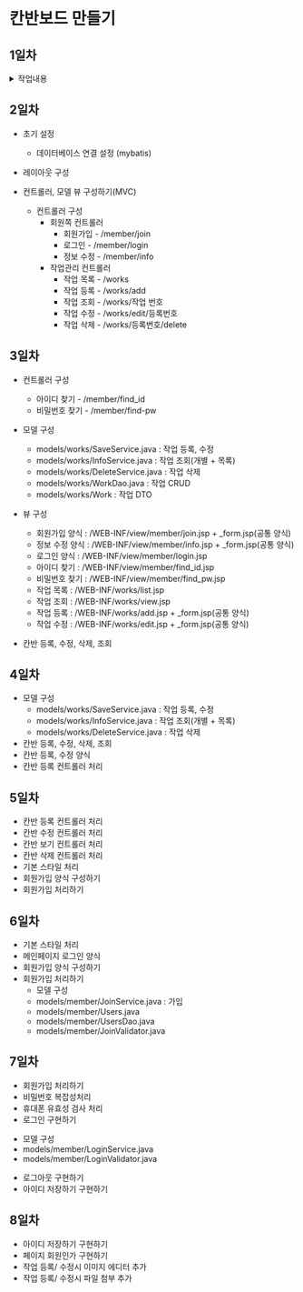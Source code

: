 # 칸반보드 만들기 

## 1일차
<details>
    <summary>
        작업내용
</summary>
    1. 의존성 추가 <br>
    2. 톰캣 서버 셋팅 <br>
</details>

## 2일차

* 초기 설정
    - 데이터베이스 연결 설정 (mybatis)

* 레이아웃 구성
* 컨트롤러, 모델 뷰 구성하기(MVC)
    - 컨트롤러 구성
      - 회원쪽 컨트롤러
        - 회원가입 - /member/join
        - 로그인 - /member/login
        - 정보 수정 - /member/info
      - 작업관리 컨트롤러
        - 작업 목록 - /works
        - 작업 등록 - /works/add
        - 작업 조회 - /works/작업 번호 
        - 작업 수정 - /works/edit/등록번호
        - 작업 삭제 - /works/등록번호/delete
   
## 3일차
* 컨트롤러 구성
  - 아이디 찾기 - /member/find_id
  - 비밀번호 찾기 - /member/find-pw
  
* 모델 구성 
  - models/works/SaveService.java : 작업 등록, 수정
  - models/works/InfoService.java : 작업 조회(개별 + 목록)
  - models/works/DeleteService.java : 작업 삭제
  - models/works/WorkDao.java : 작업 CRUD
  - models/works/Work : 작업 DTO

* 뷰 구성
  - 회원가입 양식 : /WEB-INF/view/member/join.jsp + _form.jsp(공통 양식)
  - 정보 수정 양식 : /WEB-INF/view/member/info.jsp + _form.jsp(공통 양식)
  - 로그인 양식 : /WEB-INF/view/member/login.jsp
  - 아이디 찾기 : /WEB-INF/view/member/find_id.jsp
  - 비밀번호 찾기 : /WEB-INF/view/member/find_pw.jsp
  - 작업 목록 : /WEB-INF/works/list.jsp
  - 작업 조회 : /WEB-INF/works/view.jsp
  - 작업 등록 : /WEB-INF/works/add.jsp + _form.jsp(공통 양식)
  - 작업 수정 : /WEB-INF/works/edit.jsp + _form.jsp(공통 양식)
  
* 칸반 등록, 수정, 삭제, 조회


## 4일차
* 모델 구성
  - models/works/SaveService.java : 작업 등록, 수정
  - models/works/InfoService.java : 작업 조회(개별 + 목록)
  - models/works/DeleteService.java : 작업 삭제
* 칸반 등록, 수정, 삭제, 조회
* 칸반 등록, 수정 양식
* 칸반 등록 컨트롤러 처리

## 5일차 
* 칸반 등록 컨트롤러 처리
* 칸반 수정 컨트롤러 처리 
* 칸반 보기 컨트롤러 처리
* 칸반 삭제 컨트롤러 처리
* 기본 스타일 처리
* 회원가입 양식 구성하기
* 회원가입 처리하기

## 6일차
* 기본 스타일 처리
* 메인페이지 로그인 양식
* 회원가입 양식 구성하기
* 회원가입 처리하기
  - 모델 구성
  - models/member/JoinService.java : 가입
  - models/member/Users.java
  - models/member/UsersDao.java
  - models/member/JoinValidator.java

## 7일차

* 회원가입 처리하기
* 비밀번호 복잡성처리
* 휴대폰 유효성 검사 처리
* 로그인 구현하기
- 모델 구성
- models/member/LoginService.java
- models/member/LoginValidator.java
* 로그아웃 구현하기
* 아이디 저장하기 구현하기

## 8일차 
* 아이디 저장하기 구현하기
* 페이지 회원인가 구현하기
* 작업 등록/ 수정시 이미지 에디터 추가 
* 작업 등록/ 수정시 파일 첨부 추가 